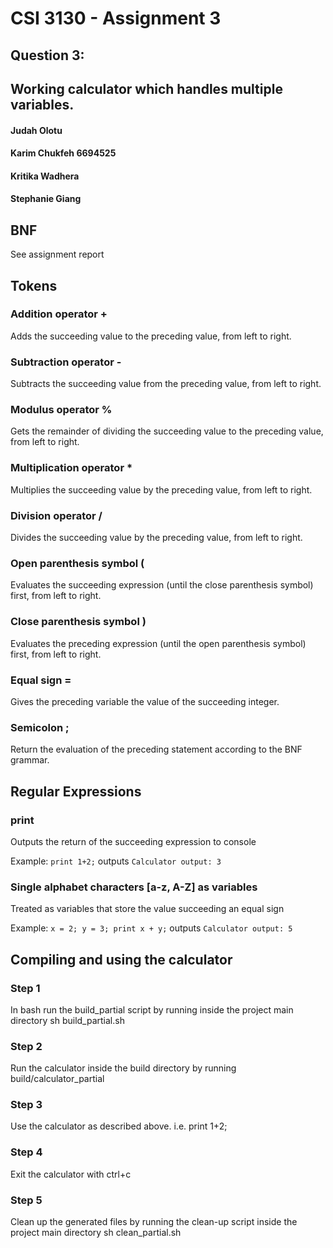 # CSI 3130 - Assignment 3
## Question 3:
## Working calculator which handles multiple variables.


#### Judah Olotu
#### Karim Chukfeh 6694525
#### Kritika Wadhera
#### Stephanie Giang

## BNF
See assignment report

## Tokens
### Addition operator  +
Adds the succeeding value to the preceding value, from left to right.


### Subtraction operator  -
Subtracts the succeeding value from the preceding value, from left to right.


### Modulus operator  %
Gets the remainder of dividing the succeeding value to the preceding value, from left to right.


### Multiplication operator  *
Multiplies the succeeding value by the preceding value, from left to right.


### Division operator  /
Divides the succeeding value by the preceding value, from left to right.


### Open parenthesis symbol (
Evaluates the succeeding expression (until the close parenthesis symbol) first, from left to right.


### Close parenthesis symbol )
Evaluates the preceding expression (until the open parenthesis symbol) first, from left to right.


### Equal sign =
Gives the preceding variable the value of the succeeding integer.


### Semicolon ;
Return the evaluation of the preceding statement according to the BNF grammar.

## Regular Expressions

### print
Outputs the return of the succeeding expression to console

Example:
`print 1+2;`
outputs
`Calculator output: 3`


### Single alphabet characters [a-z, A-Z] as variables
Treated as variables that store the value succeeding an equal sign

Example:
`x = 2;
y = 3;
print x + y;`
outputs
`Calculator output: 5`

## Compiling and using the calculator
### Step 1
In bash run the build_partial script by running inside the project main directory
  sh build_partial.sh

### Step 2
Run the calculator inside the build directory by running
   build/calculator_partial

### Step 3
Use the calculator as described above. i.e.
     print 1+2;

### Step 4
Exit the calculator with
     ctrl+c

### Step 5
Clean up the generated files by running the clean-up script inside the project main directory
     sh clean_partial.sh
